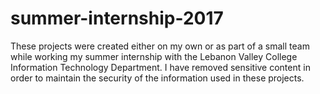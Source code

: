 # summer-internship-2017

These projects were created either on my own or as part of a small team while working my summer internship with the Lebanon Valley College Information Technology Department. 
I have removed sensitive content in order to maintain the security of the information used in these projects.
